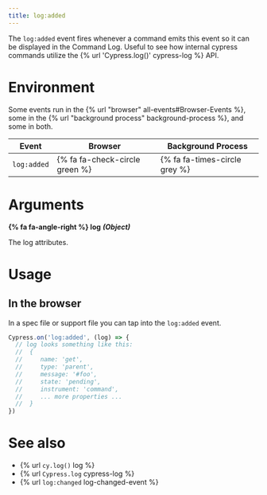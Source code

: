 ```yaml
---
title: log:added
---
```


The `log:added` event fires whenever a command emits this event so it can be displayed in the Command Log. Useful to see how internal cypress commands utilize the {% url 'Cypress.log()' cypress-log %} API.

# Environment

Some events run in the {% url "browser" all-events#Browser-Events %}, some in the {% url "background process" background-process %}, and some in both.

Event | Browser | Background Process
--- | --- | ---
`log:added` | {% fa fa-check-circle green %} | {% fa fa-times-circle grey %}

# Arguments

**{% fa fa-angle-right %} log** ***(Object)***

The log attributes.

# Usage

## In the browser

In a spec file or support file you can tap into the `log:added` event.

```javascript
Cypress.on('log:added', (log) => {
  // log looks something like this:
  //  {
  //     name: 'get',
  //     type: 'parent',
  //     message: '#foo',
  //     state: 'pending',
  //     instrument: 'command',
  //     ... more properties ...
  //  }
})
```

# See also

- {% url `cy.log()` log %}
- {% url `Cypress.log` cypress-log %}
- {% url `log:changed` log-changed-event %}
